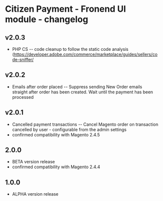 # Citizen Payment - Fronend UI module - changelog

## v2.0.3
  * PHP CS
    -- code cleanup to follow the static code analysis (https://developer.adobe.com/commerce/marketplace/guides/sellers/code-sniffer/
    
## v2.0.2
  * Emails after order placed
    -- Suppress sending New Order emails straight after order has been created. Wait until the payment has been processed

## v2.0.1
  * Cancelled payment transactions
    -- Cancel Magento order on transaction cancelled by user - configurable from the admin settings
  * confirmed compatibility with Magento 2.4.5   

## 2.0.0
  * BETA version release
  * confirmed compatibility with Magento 2.4.4

## 1.0.0
  * ALPHA version release
